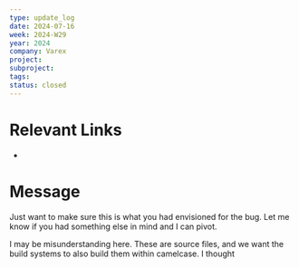 ```yaml
---
type: update_log
date: 2024-07-16
week: 2024-W29
year: 2024
company: Varex
project: 
subproject: 
tags: 
status: closed
---
```

# Relevant Links
- 

# Message
Just want to make sure this is what you had envisioned for the bug. Let me know if you had something else in mind and I can pivot.  

I may be misunderstanding here. These are source files, and we want the build systems to also build them within camelcase. I thought 